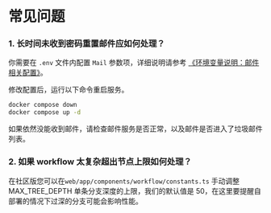 # 常见问题

### 1. 长时间未收到密码重置邮件应如何处理？

你需要在 `.env` 文件内配置 `Mail` 参数项，详细说明请参考 [《环境变量说明：邮件相关配置》](https://docs.dify.ai/v/zh-hans/getting-started/install-self-hosted/environments#you-jian-xiang-guan-pei-zhi)。

修改配置后，运行以下命令重启服务。

```bash
docker compose down
docker compose up -d
```

如果依然没能收到邮件，请检查邮件服务是否正常，以及邮件是否进入了垃圾邮件列表。

### 2. 如果 workflow 太复杂超出节点上限如何处理？

在社区版您可以在`web/app/components/workflow/constants.ts` 手动调整MAX\_TREE\_DEPTH 单条分支深度的上限，我们的默认值是 50，在这里要提醒自部署的情况下过深的分支可能会影响性能。
